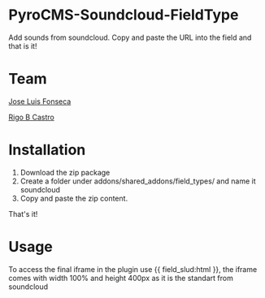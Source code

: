 PyroCMS-Soundcloud-FieldType
===========================

Add sounds from soundcloud. Copy and paste the URL into the field and that is it!


Team
===========================

[Jose Luis Fonseca](http://josefonseca.me)

[Rigo B Castro](http://twitter.com/rigobcastro)


Installation
===========================

1. Download the zip package
2. Create a folder under addons/shared_addons/field_types/ and name it soundcloud
3. Copy and paste the zip content.

That's it!


Usage
===========================
To access the final iframe in the plugin use {{ field_slud:html }}, the iframe comes with width 100% and height 400px as it is the standart from soundcloud
